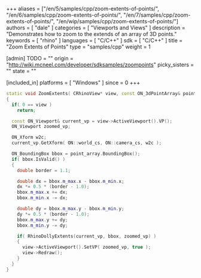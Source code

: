 +++
aliases = ["/en/5/samples/cpp/zoom-extents-of-points/", "/en/6/samples/cpp/zoom-extents-of-points/", "/en/7/samples/cpp/zoom-extents-of-points/", "/en/wip/samples/cpp/zoom-extents-of-points/"]
authors = [ "dale" ]
categories = [ "Viewports and Views" ]
description = "Demonstrates how to zoom to the extends of an array of 3D points."
keywords = [ "rhino" ]
languages = [ "C/C++" ]
sdk = [ "C/C++" ]
title = "Zoom Extents of Points"
type = "samples/cpp"
weight = 1

[admin]
TODO = ""
origin = "http://wiki.mcneel.com/developer/sdksamples/zoompoints"
picky_sisters = ""
state = ""

[included_in]
platforms = [ "Windows" ]
since = 0
+++

```cpp
static void ZoomExtents( CRhinoView* view, const ON_3dPointArray& point_array )
{
  if( 0 == view )
    return;

  const ON_Viewport& current_vp = view->ActiveViewport().VP();
  ON_Viewport zoomed_vp;

  ON_Xform w2c;
  current_vp.GetXform( ON::world_cs, ON::camera_cs, w2c );

  ON_BoundingBox bbox = point_array.BoundingBox();
  if( bbox.IsValid() )
  {
    double border = 1.1;

    double dx = bbox.m_max.x - bbox.m_min.x;
    dx *= 0.5 * (border - 1.0);
    bbox.m_max.x += dx;
    bbox.m_min.x -= dx;

    double dy = bbox.m_max.y - bbox.m_min.y;
    dy *= 0.5 * (border - 1.0);
    bbox.m_max.y += dy;
    bbox.m_min.y -= dy;

    if( RhinoDollyExtents(current_vp, bbox, zoomed_vp) )
    {
      view->ActiveViewport().SetVP( zoomed_vp, true );
      view->Redraw();
    }
  }
}
```
